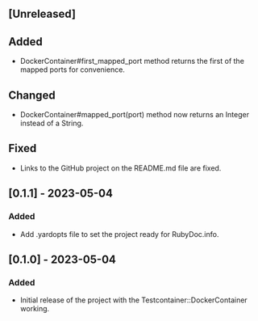 ## [Unreleased]

## Added

- DockerContainer#first_mapped_port method returns the first of the
  mapped ports for convenience.

## Changed

- DockerContainer#mapped_port(port) method now returns an Integer instead of a String.

## Fixed

- Links to the GitHub project on the README.md file are fixed.

## [0.1.1] - 2023-05-04

### Added

- Add .yardopts file to set the project ready for RubyDoc.info.

## [0.1.0] - 2023-05-04

### Added

- Initial release of the project with the Testcontainer::DockerContainer working.

